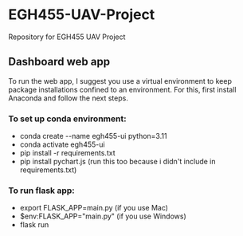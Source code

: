 # EGH455-UAV-Project
Repository for EGH455 UAV Project

## Dashboard web app
To run the web app, I suggest you use a virtual environment to keep package installations confined to an environment. For this, first install Anaconda and follow the next steps.

### To set up conda environment:
* conda create --name egh455-ui python=3.11
* conda activate egh455-ui
* pip install -r requirements.txt
* pip install pychart.js (run this too because i didn't include in requirements.txt)

### To run flask app:
* export FLASK_APP=main.py (if you use Mac)
* $env:FLASK_APP="main.py" (if you use Windows)
* flask run
